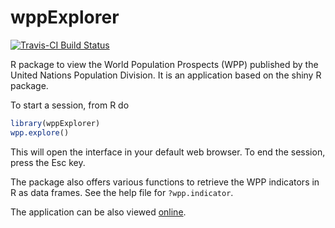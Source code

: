# wppExplorer  

[![Travis-CI Build Status](https://travis-ci.org/PPgp/wppExplorer.svg?branch=cran)](https://travis-ci.org/PPgp/wppExplorer)

R package to view the World Population Prospects (WPP) published by the United Nations Population Division. 
It is an application based on the shiny R package. 

To start a session, from R do 
```R
library(wppExplorer)
wpp.explore()
```
This will open the interface in your default web browser. To end the session, press the Esc key.

The package also offers various functions to retrieve the WPP indicators in R as data frames. See the help file for `?wpp.indicator`.

The application can be also viewed [online](https://bayespop.shinyapps.io/wpp2019explorer).
